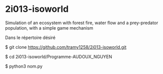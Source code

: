 # 2i013-isoworld
Simulation of an ecosystem with forest fire, water flow and a prey-predator population, with a simple game mechanism

Dans le répertoire désiré

$ git clone https://github.com/tramy1258/2i013-isoworld.git

$ cd 2i013-isoworld/Programme-AUDOUX_NGUYEN

$ python3 nom.py
